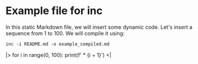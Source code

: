 # Example file for inc

In this static Markdown file, we will insert some dynamic code. Let's insert a sequence from 1 to 100. We will compile
it using:

```shell
inc -i README.md -o example_compiled.md
```

|>
for i in range(0, 100):
    print(f' * {i + 1}')
<|
